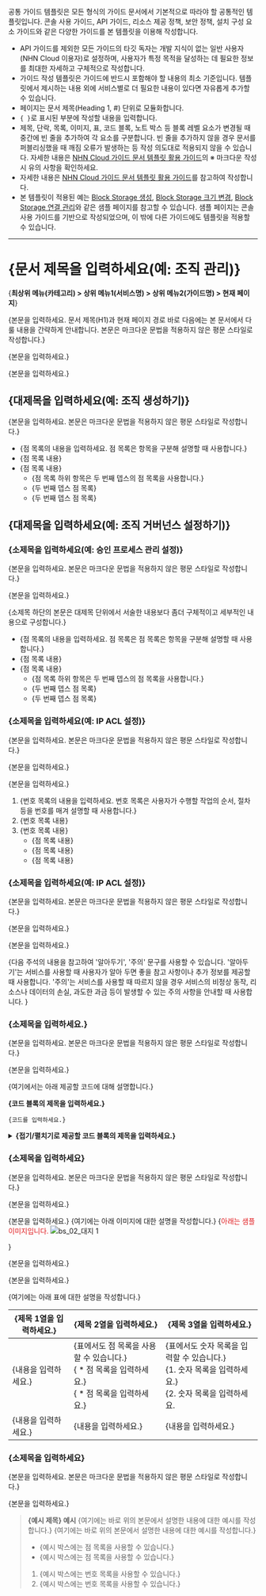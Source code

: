 공통 가이드 템플릿은 모든 형식의 가이드 문서에서 기본적으로 따라야 할 공통적인 템플릿입니다. 콘솔 사용 가이드, API 가이드, 리소스 제공 정책, 보안 정책, 설치 구성 요소 가이드와 같은 다양한 가이드를 본 템플릿을 이용해 작성합니다.

* API 가이드를 제외한 모든 가이드의 타깃 독자는 개발 지식이 없는 일반 사용자(NHN Cloud 이용자)로 설정하며, 사용자가 특정 목적을 달성하는 데 필요한 정보를 최대한 자세하고 구체적으로 작성합니다.
* 가이드 작성 템플릿은 가이드에 반드시 포함해야 할 내용의 최소 기준입니다. 템플릿에서 제시하는 내용 외에 서비스별로 더 필요한 내용이 있다면 자유롭게 추가할 수 있습니다.
* 페이지는 문서 제목(Heading 1, #) 단위로 모듈화합니다.
* `{ }`로 표시된 부분에 작성할 내용을 입력합니다.
* 제목, 단락, 목록, 이미지, 표, 코드 블록, 노트 박스 등 블록 레벨 요소가 변경될 때 중간에 빈 줄을 추가하여 각 요소를 구분합니다. 빈 줄을 추가하지 않을 경우 문서를 퍼블리싱했을 때 깨짐 오류가 발생하는 등 작성 의도대로 적용되지 않을 수 있습니다. 자세한 내용은 [NHN Cloud 가이드 문서 템플릿 활용 가이드](https://nhnent.dooray.com/share/pages/zzvZY-57RG6imxkuc_-blA)의 ※ 마크다운 작성 시 유의 사항을 확인하세요.
* 자세한 내용은 [NHN Cloud 가이드 문서 템플릿 활용 가이드](https://nhnent.dooray.com/share/pages/zzvZY-57RG6imxkuc_-blA)를 참고하여 작성합니다.
* 본 템플릿이 적용된 예는 [Block Storage 생성](https://docs.alpha-nhncloud.com/ko/Open%20Source/TW/ko/create-block-storage/), [Block Storage 크기 변경](https://docs.alpha-nhncloud.com/ko/Open%20Source/TW/ko/resize-block-storage/), [Block Storage 연결 관리](https://docs.alpha-nhncloud.com/ko/Open%20Source/TW/ko/connect-manage/)와 같은 샘플 페이지를 참고할 수 있습니다. 샘플 페이지는 콘솔 사용 가이드를 기반으로 작성되었으며, 이 밖에 다른 가이드에도 템플릿을 적용할 수 있습니다.

---

# {문서 제목을 입력하세요(예: 조직 관리)}

<!--문서의 각 페이지는 위 문서 제목(Heading 1, #) 단위로 모듈화합니다. 문서 제목(Heading 1)은 페이지당 1번만 사용할 수 있습니다.-->

{**최상위 메뉴(카테고리) > 상위 메뉴1(서비스명) > 상위 메뉴2(가이드명) > 현재 페이지**}

<!--문서의 제목 바로 아랫줄에 평문에 볼드체를 적용한 스타일로 사용자 가이드 내에서 현재 페이지까지의 경로를 작성합니다.  -->
<!--예: **Network > Load Balancer > 콘솔 사용 가이드 > 로드 밸런서 관리**  -->

{본문을 입력하세요. 문서 제목(H1)과 현재 페이지 경로 바로 다음에는 본 문서에서 다룰 내용을 간략하게 안내합니다. 본문은 마크다운 문법을 적용하지 않은 평문 스타일로 작성합니다.}

{본문을 입력하세요.}

{본문을 입력하세요.}

<!--
예: 조직은 NHN Cloud 서비스를 효율적으로 사용하고 관리하기 위해 만들어진 그룹입니다. 조직에서는 동일한 서비스 정책을 사용자에게 공유하여 사용할 수 있습니다. 이 문서에서는 조직을 생성하고 관리하는 방법과 조직 및 IAM 거버넌스를 설정하는 방법 등을 다룹니다.
-->

## {대제목을 입력하세요(예: 조직 생성하기)}

{본문을 입력하세요. 본문은 마크다운 문법을 적용하지 않은 평문 스타일로 작성합니다.}

* {점 목록의 내용을 입력하세요. 점 목록은 항목을 구분해 설명할 때 사용합니다.}
* {점 목록 내용}
* {점 목록 내용}
    * {점 목록 하위 항목은 두 번째 뎁스의 점 목록을 사용합니다.}
    * {두 번째 뎁스 점 목록}
    * {두 번째 뎁스 점 목록}

## {대제목을 입력하세요(예: 조직 거버넌스 설정하기)}

### {소제목을 입력하세요(예: 승인 프로세스 관리 설정)}

{본문을 입력하세요. 본문은 마크다운 문법을 적용하지 않은 평문 스타일로 작성합니다.}

{본문을 입력하세요.}

{소제목 하단의 본문은 대제목 단위에서 서술한 내용보다 좀더 구체적이고 세부적인 내용으로 구성합니다.}

* {점 목록의 내용을 입력하세요. 점 목록은 점 목록은 항목을 구분해 설명할 때 사용합니다.}
* {점 목록 내용}
* {점 목록 내용}
    * {점 목록 하위 항목은 두 번째 뎁스의 점 목록을 사용합니다.}
    * {두 번째 뎁스 점 목록}
    * {두 번째 뎁스 점 목록}

### {소제목을 입력하세요(예: IP ACL 설정)}

{본문을 입력하세요. 본문은 마크다운 문법을 적용하지 않은 평문 스타일로 작성합니다.}

{본문을 입력하세요.}

{본문을 입력하세요.}

<!--
```
번호 목록을 사용할 때는 한 번호당 하나의 지시만을 작성합니다. [잘못된 예시]와 같이 한 번호에 2개 이상의 동작을 설명하지 않습니다.

[잘못된 예시]
1. Security > Network Firewall로 이동합니다. 각 필수 항목을 모두 선택하고 하단의 Network Firewall 생성을 클릭합니다.
2. xxxxx...

[올바른 예시]
1. Security > Network Firewall로 이동합니다.
2. 각 필수 항목을 모두 선택하고 하단의 Network Firewall 생성을 클릭합니다.
3. xxxxx...
```
-->

1. {번호 목록의 내용을 입력하세요. 번호 목록은 사용자가 수행할 작업의 순서, 절차 등을 번호를 매겨 설명할 때 사용합니다.}
2. {번호 목록 내용}
3. {번호 목록 내용}
    * {점 목록 내용}
    * {점 목록 내용}
    * {점 목록 내용}

### {소제목을 입력하세요(예: IP ACL 설정)}

{본문을 입력하세요. 본문은 마크다운 문법을 적용하지 않은 평문 스타일로 작성합니다.}

{본문을 입력하세요.}

{본문을 입력하세요.}

{다음 주석의 내용을 참고하여 '알아두기', '주의' 문구를 사용할 수 있습니다. '알아두기'는 서비스를 사용할 때 사용자가 알아 두면 좋을 참고 사항이나 추가 정보를 제공할 때 사용합니다. '주의'는 서비스를 사용할 때 따르지 않을 경우 서비스의 비정상 동작, 리소스나 데이터의 손실, 과도한 과금 등이 발생할 수 있는 주의 사항을 안내할 때 사용합니다. }
                       
<!--
사용자가 참고하면 좋을 내용이나 주의하여 숙지해야 할 내용은 본문과 구분하여 눈에 띄도록 아래 스타일로 작성합니다.

!!! tip "알아두기"
    내용 입력
    내용 입력
    * 점 목록 내용 입력
    * 점 목록 내용 입력

!!! danger "주의"
    내용 입력
    내용 입력
    * 점 목록 내용 입력
    * 점 목록 내용 입력

'알아두기, 주의' 박스의 앞/뒤에 한 행씩 빈 줄을 추가(개행)하세요.
'알아두기, 주의'의 내용은 !!! tip "알아두기/주의" 다음 라인에 4 space 들여쓰기 후 입력합니다.
'알아두기'와 '주의' 부분에 임의로 다른 문구를 사용하지 않습니다.

※ 문장 단위가 아닌, H2 단위로 맨 아래에서 모아 작성합니다.
※ 위 스타일은 mkdocs 확장 기능으로, mkdocs 외의 편집기에서는 동작하지 않습니다.

-->

### {소제목을 입력하세요.}

{본문을 입력하세요. 본문은 마크다운 문법을 적용하지 않은 평문 스타일로 작성합니다.}

{본문을 입력하세요.}

{여기에서는 아래 제공할 코드에 대해 설명합니다.}

**{코드 블록의 제목을 입력하세요.}**

```
{코드를 입력하세요.}
```

<details>
  <summary> <strong>{접기/펼치기로 제공할 코드 블록의 제목을 입력하세요.}</strong></summary>

```
{접기/펼치기로 제공할 코드를 입력하세요.}
```

</details>

### {소제목을 입력하세요}

{본문을 입력하세요. 본문은 마크다운 문법을 적용하지 않은 평문 스타일로 작성합니다.}

{본문을 입력하세요.}

{본문을 입력하세요.}
{여기에는 아래 이미지에 대한 설명을 작성합니다.}
{<span style="color:#e11d21;">아래는 샘플 이미지입니다.</span>
![bs_02_대지 1](https://github.com/user-attachments/assets/f61d4653-f2e8-4eda-9312-8dc5cacee566)

}

<!--
가이드 문서에서 다음의 경우에 이미지를 사용할 수 있습니다.
* 이미지가 없으면 설명이 복잡하고 길어지는 경우
* 복잡한 설정이 필요한 경우
* 화면을 지칭하면서 정보를 제공해야 하는 경우(화면 이미지를 사용할 경우 화면이 업데이트되면 가이드 문서에 사용된 해당 이미지도 반드시 현행화해야 합니다.)

가이드 문서에 이미지를 삽입하여 설명에 활용하고자 할 경우 [NHN Cloud 가이드 문서 템플릿 활용 가이드](https://nhnent.dooray.com/share/pages/zzvZY-57RG6imxkuc_-blA)의 [6. 이미지 삽입하기]를 참고하세요.
구성도, 순서도 등의 이미지를 제작하고자 할 경우 테크니컬 라이터에게 의뢰하세요.
-->

{본문을 입력하세요.}

{본문을 입력하세요.}

{여기에는 아래 표에 대한 설명을 작성합니다.}

| {제목 1열을 입력하세요.} | {제목 2열을 입력하세요.} | {제목 3열을 입력하세요.} |
| --------------- | --------------- | --------------- |
| {내용을 입력하세요.} | {표에서도 점 목록을 사용할 수 있습니다.}<br>{ \* 점 목록을 입력하세요.}<br>{ \* 점 목록을 입력하세요.} | {표에서도 숫자 목록을 입력할 수 있습니다.}<br>{1. 숫자 목록을 입력하세요.}<br>{2. 숫자 목록을 입력하세요. |
| {내용을 입력하세요.} | {내용을 입력하세요.} | {내용을 입력하세요.} |

<!--
표를 사용할 경우 반드시 표의 앞/뒤에 한 행씩 빈 줄을 추가(개행)하세요.
-->

### {소제목을 입력하세요}

{본문을 입력하세요. 본문은 마크다운 문법을 적용하지 않은 평문 스타일로 작성합니다.}

{본문을 입력하세요.}

> **{예시 제목} 예시**
> {여기에는 바로 위의 본문에서 설명한 내용에 대한 예시를 작성합니다.}
> {여기에는 바로 위의 본문에서 설명한 내용에 대한 예시를 작성합니다.}
> * {예시 박스에는 점 목록을 사용할 수 있습니다.}
> * {예시 박스에는 점 목록을 사용할 수 있습니다.}
> 1. {예시 박스에는 번호 목록을 사용할 수 있습니다.}
> 2. {예시 박스에는 번호 목록을 사용할 수 있습니다.}

<!-- 본문에서 설명한 내용에 대한 예시를 본문과 분리하여 제시하고자 할 경우 인용 태그(`>`)를 이용하여 예시를 작성할 수 있습니다. -->
